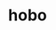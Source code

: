 ---
category: 4-letters
denotation: null
name: hobo
reference_link: https://www.etymonline.com/word/hobo
root_language: null
root_name: null
title: hobo
type: free
word_sums:
- respelling: hobo
  sum: 'Hobo + '
---